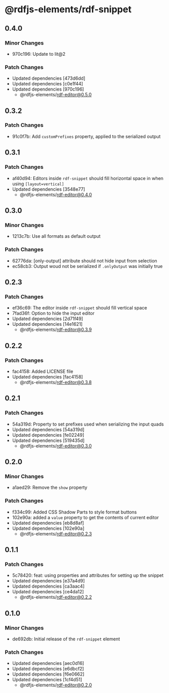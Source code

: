# @rdfjs-elements/rdf-snippet

## 0.4.0

### Minor Changes

- 970c196: Update to lit@2

### Patch Changes

- Updated dependencies [473d6dd]
- Updated dependencies [c0e1f44]
- Updated dependencies [970c196]
  - @rdfjs-elements/rdf-editor@0.5.0

## 0.3.2

### Patch Changes

- 91c0f7b: Add `customPrefixes` property, applied to the serialized output

## 0.3.1

### Patch Changes

- af40d94: Editors inside `rdf-snippet` should fill horizontal space in when using `[layout=vertical]`
- Updated dependencies [3548e77]
  - @rdfjs-elements/rdf-editor@0.4.0

## 0.3.0

### Minor Changes

- 1213c7b: Use all formats as default output

### Patch Changes

- 62776da: [only-output] attribute should not hide input from selection
- ec58cb3: Output woud not be serialized if `.onlyOutput` was initially true

## 0.2.3

### Patch Changes

- ef36c69: The editor inside `rdf-snippet` should fill vertical space
- 7fad36f: Option to hide the input editor
- Updated dependencies [2d71f49]
- Updated dependencies [14e1621]
  - @rdfjs-elements/rdf-editor@0.3.9

## 0.2.2

### Patch Changes

- fac4158: Added LICENSE file
- Updated dependencies [fac4158]
  - @rdfjs-elements/rdf-editor@0.3.8

## 0.2.1

### Patch Changes

- 54a319d: Property to set prefixes used when serializing the input quads
- Updated dependencies [54a319d]
- Updated dependencies [fe02249]
- Updated dependencies [519435d]
  - @rdfjs-elements/rdf-editor@0.3.0

## 0.2.0

### Minor Changes

- a1aed29: Remove the `show` property

### Patch Changes

- f334c99: Added CSS Shadow Parts to style format buttons
- 102e90a: added a `value` property to get the contents of current editor
- Updated dependencies [eb8d8af]
- Updated dependencies [102e90a]
  - @rdfjs-elements/rdf-editor@0.2.3

## 0.1.1

### Patch Changes

- 5c78420: feat: using properties and attributes for setting up the snippet
- Updated dependencies [e37a4d9]
- Updated dependencies [ca3aac4]
- Updated dependencies [ce4da12]
  - @rdfjs-elements/rdf-editor@0.2.2

## 0.1.0

### Minor Changes

- de692db: Initial release of the `rdf-snippet` element

### Patch Changes

- Updated dependencies [aec0d16]
- Updated dependencies [e6dbcf2]
- Updated dependencies [f6e0662]
- Updated dependencies [1cf4d51]
  - @rdfjs-elements/rdf-editor@0.2.0
